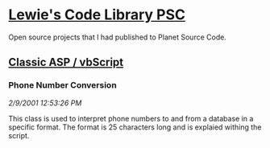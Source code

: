 # [Lewie's Code Library PSC](../../README.md)

Open source projects that I had published to Planet Source Code.

## [Classic ASP / vbScript](../README.md)

### Phone Number Conversion

*2/9/2001 12:53:26 PM*

This class is used to interpret phone numbers to and from a database in a specific format. The format is 25 characters long and is explaied withing the script.


